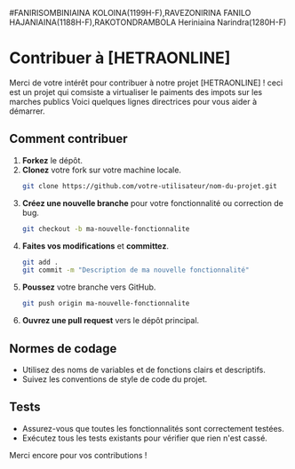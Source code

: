 #FANIRISOMBINIAINA KOLOINA(1199H-F),RAVEZONIRINA FANILO HAJANIAINA(1188H-F),RAKOTONDRAMBOLA Heriniaina Narindra(1280H-F)

# Contribuer à [HETRAONLINE]

Merci de votre intérêt pour contribuer à notre projet [HETRAONLINE] !
ceci est un projet qui comsiste a virtualiser le paiments des impots sur les marches publics 
Voici quelques lignes directrices pour vous aider à démarrer.

## Comment contribuer

1. **Forkez** le dépôt.
2. **Clonez** votre fork sur votre machine locale.
    ```sh
    git clone https://github.com/votre-utilisateur/nom-du-projet.git
    ```
3. **Créez une nouvelle branche** pour votre fonctionnalité ou correction de bug.
    ```sh
    git checkout -b ma-nouvelle-fonctionnalite
    ```
4. **Faites vos modifications** et **committez**.
    ```sh
    git add .
    git commit -m "Description de ma nouvelle fonctionnalité"
    ```
5. **Poussez** votre branche vers GitHub.
    ```sh
    git push origin ma-nouvelle-fonctionnalite
    ```
6. **Ouvrez une pull request** vers le dépôt principal.

## Normes de codage

- Utilisez des noms de variables et de fonctions clairs et descriptifs.
- Suivez les conventions de style de code du projet.

## Tests

- Assurez-vous que toutes les fonctionnalités sont correctement testées.
- Exécutez tous les tests existants pour vérifier que rien n'est cassé.

Merci encore pour vos contributions !


